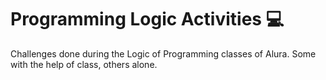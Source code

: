 # Programming Logic Activities :computer:
Challenges done during the Logic of Programming classes of Alura. Some with the help of class, others alone.
<br/><br/>
